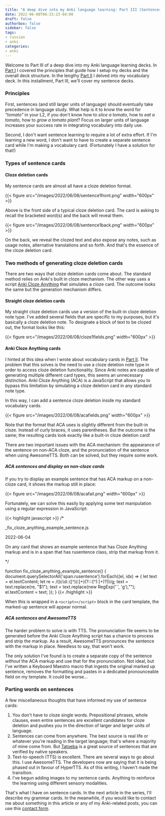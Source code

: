 ```yaml
---
title: "A deep dive into my Anki language learning: Part III (Sentences)"
date: 2022-06-08T06:33:23-04:00
draft: false
authorbox: false
sidebar: false
tags:
- russian
- anki
categories:
- anki
---
```

Welcome to Part III of a deep dive into my Anki language learning decks. In [Part I](2022/06/03/a-deep-dive-into-my-anki-language-learning-part-i-overview-and-philosophy/) I covered the principles that guide how I setup my decks and the overall deck structure. In the lengthy [Part II](/2022/06/04/a-deep-dive-into-my-anki-language-learning-part-ii-vocabulary/) I delved into my vocabulary deck. In this installment, Part III, we'll cover my sentence decks.

### Principles

First, sentences (and still larger units of language) should eventually take precedence in language study. What help is it to know the word for _"tomato"_ in your L2, if you don't know how to _slice a tomato_, how to _eat a tomato_, how to _grow a tomato plant_? Focus on larger units of language increases your success rate in integrating vocabulary into daily use.

Second, I don't want sentence learning to require a lot of extra effort. If I'm learning a new word, I don't want to have to create a separate sentence card while I'm making a vocabulary card. (Fortunately I have a solution for that!)

### Types of sentence cards

#### Cloze deletion cards

My sentence cards are almost all have a cloze deletion format.

{{< figure src="/images/2022/06/08/sentence1front.png" width="600px" >}}

Above is the front side of a typical cloze deletion card. The card is asking to recall the bracketed word(s) and the back will reveal them.


{{< figure src="/images/2022/06/08/sentence1back.png" width="600px" >}}

On the back, we reveal the clozed text and also expose any notes, such as usage notes, alternative translations and so forth. And that's the essence of the cloze deletion card.

### Two methods of generating cloze deletion cards

There are two ways that cloze deletion cards come about. The standard method relies on Anki's built in cloze mechanism. The other way uses a script [Anki Cloze Anything](https://github.com/matthayes/anki_cloze_anything) that simulates a cloze card. The outcome looks the same but the generation mechanism differs. 

#### Straight cloze deletion cards

My straight cloze deletion cards use a version of the built-in cloze deletion note type. I've added several fields that are specific to my purposes, but it's basically a cloze deletion note. To designate a block of text to be clozed out, the format looks like this:

{{< figure src="/images/2022/06/08/cloze1fields.png" width="600px" >}}

#### Anki Cloze Anything cards

I hinted at this idea when I wrote about vocabulary cards in [Part II](/2022/06/04/a-deep-dive-into-my-anki-language-learning-part-ii-vocabulary/). The problem that this solves is the need to use a cloze deletion note type in order to access cloze deletion functionality. Since Anki notes are capable of generating multiple different card types, this seems an unnecessary distinction. Anki Cloze Anything (ACA) is a JavaScript that allows you to bypass this limitation by simulating a cloze deletion card in any standard note type.

In this way, I can add a sentence cloze deletion inside my standard vocabulary cards.

{{< figure src="/images/2022/06/08/acafields.png" width="600px" >}}

Note that the format that ACA uses is slightly different from the built-in cloze. Instead of curly braces, it uses parentheses. But the outcome is the same; the resulting cards look exactly like a built-in cloze deletion card!

There are two important issues with the ACA mechanism: the appearance of the sentence on non-ACA cloze, and the pronunciation of the sentence when using AwesomeTTS. Both can be solved, but they require some work.

##### ACA sentences and display on non-cloze cards

If you try to display an example sentence that has ACA markup on a non-cloze card, it shows the markup still in place:

{{< figure src="/images/2022/06/08/acafail.png" width="600px" >}}

Fortunately, we can solve this easily by applying some text manipulation using a regular expression in JavaScript:

{{< highlight javascript >}}
 /*

_fix_cloze_anything_example_sentence.js

2022-06-04

On any card that shows an example sentence that has
Cloze Anything markup and is in a span
that has rusentence class, strip that markup from it.

*/

function fix_cloze_anything_example_sentence() {
   document.querySelectorAll('span.rusentence').forEach((el, idx) => {
      let text = el.textContent;
      let re = /\(\(c\d::([^\)\(:]+)(?:::[^\):]+)?\)\)/g;
      text = text.replace(re, "$1");
      text = text.replace(new RegExp('`', 'g'),"");
      el.textContent = text;
   });
}
{{< /highlight >}}

When this is wrapped in a `<script></script>` block in the card template, the marked-up sentence will appear normal.

##### ACA sentences and AwesomeTTS

The harder problem to solve is with TTS. The pronunciation file seems to be generated before the Anki Cloze Anything script has a chance to process and strip the markup. As a result, AwesomeTTS pronounces the sentence with the markup in place. Needless to say, that won't work.

The only solution I've found is to create a separate copy of the sentence _without_ the ACA markup and use that for the pronunciation. Not ideal, but I've written a Keyboard Maestro macro that ingests the original marked up sentence, removes the formatting and pastes in a dedicated pronounceable field on my template. It could be worse...

### Parting words on sentences

A few miscellaneous thoughts that have informed my use of sentence cards:

1. You don't have to cloze single words. Prepositional phrases, whole clauses, even entire sentences are excellent candidates for cloze deletion and pushes you in the direction of larger and larger units of language.
2. Sentences can come from anywhere. The best source is real life or whatever you're reading in the target language; that's where a majority of mine come from. But [Tatoeba](https://tatoeba.org/en/) is a great source of sentences that are verified by native speakers.
3. Text-to-speech (TTS) is excellent. There are several ways to go about this. I use AwesomeTTS. The developers now are saying that it is being phased out in favour of HyperTTS. As of this writing, I haven't made the transition. 
4. I've begun adding images to my sentence cards. Anything to reinforce the learning using different sensory modalities.

That's what I have on sentence cards. In the next article in the series, I'll describe my grammar cards. In the meanwhile, if you would like to contact me about something in this article or any of my Anki-related posts, you can use this [contact form](http://www.shortwhale.com/NSBum).

